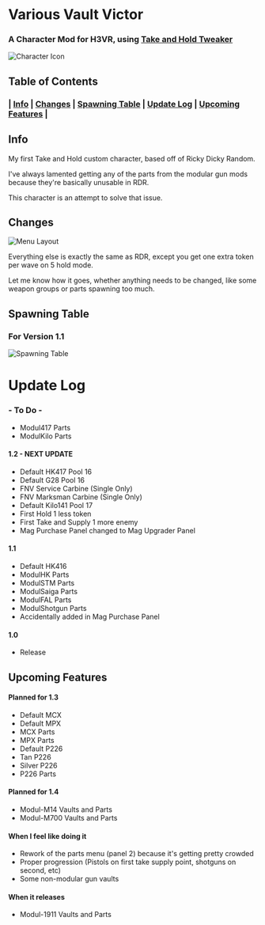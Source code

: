 

# Various Vault Victor
### A Character Mod for H3VR, using [Take and Hold Tweaker](https://github.com/devyndamonster/TakeAndHoldTweaker)
![Character Icon](https://i.imgur.com/qIZYWfS.png)

 ## Table of Contents
###  | [Info](#info) | [Changes](#changes) | [Spawning Table](#spawning-table) | [Update Log](#update-log) | [Upcoming Features](#upcoming-features) |

## Info
My first Take and Hold custom character, based off of Ricky Dicky Random. 

I've always lamented getting any of the parts from the modular gun mods because they're basically unusable in RDR. 

This character is an attempt to solve that issue. 

## Changes

![Menu Layout](https://i.imgur.com/NVk63if.png)

Everything else is exactly the same as RDR, except you get one extra token per wave on 5 hold mode. 

Let me know how it goes, whether anything needs to be changed, like some weapon groups or parts spawning too much.

## Spawning Table
### For Version 1.1
![Spawning Table](https://i.imgur.com/gqS04et.png)

# Update Log

### - To Do -
- Modul417 Parts
- ModulKilo Parts

#### 1.2 - NEXT UPDATE
- Default HK417 Pool 16
- Default G28 Pool 16
- FNV Service Carbine (Single Only)
- FNV Marksman Carbine (Single Only)
- Default Kilo141 Pool 17
- First Hold 1 less token
- First Take and Supply 1 more enemy
- Mag Purchase Panel changed to Mag Upgrader Panel

#### 1.1
- Default HK416
- ModulHK Parts
- ModulSTM Parts
- ModulSaiga Parts
- ModulFAL Parts
- ModulShotgun Parts
- Accidentally added in Mag Purchase Panel

#### 1.0
- Release

## Upcoming Features

#### Planned for 1.3
- Default MCX
- Default MPX
- MCX Parts
- MPX Parts
- Default P226
- Tan P226
- Silver P226
- P226 Parts

#### Planned for 1.4
- Modul-M14 Vaults and Parts
- Modul-M700 Vaults and Parts

#### When I feel like doing it
- Rework of the parts menu (panel 2) because it's getting pretty crowded
- Proper progression (Pistols on first take supply point, shotguns on second, etc) 
- Some non-modular gun vaults

#### When it releases
- Modul-1911 Vaults and Parts



